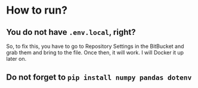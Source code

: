 # How to run?

## You do not have `.env.local`, right? 

So, to fix this, you have to go to Repository Settings in the BitBucket and grab them and bring to the file.
Once then, it will work. I will Docker it up later on. 

## Do not forget to `pip install numpy pandas dotenv`